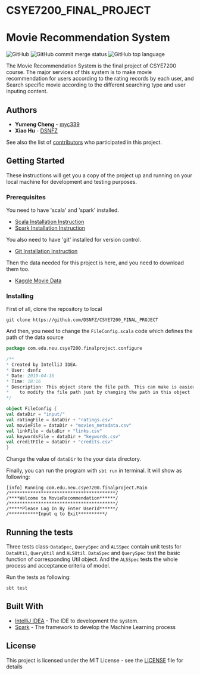 # CSYE7200_FINAL_PROJECT
# Movie Recommendation System
![GitHub](https://img.shields.io/github/license/DSNFZ/CSYE7200_FINAL_PROJECT.svg)
![GitHub commit merge status](https://img.shields.io/github/commit-status/DSNFZ/CSYE7200_FINAL_PROJECT/master/2ba36047ef75fd31e1b17bbaeeb3fe090a1d552b.svg)
![GitHub top language](https://img.shields.io/github/languages/top/DSNFZ/CSYE7200_FINAL_PROJECT.svg)

The Movie Recommendation System is the final project of CSYE7200 course. The major services of this system is to make movie recommendation for users according to the rating records by each user, and Search specific movie according to the different searching type and user inputing content. 

## Authors

* **Yumeng Cheng**  - [myc339](https://github.com/myc339)
* **Xiao Hu**  - [DSNFZ](https://github.com/DSNFZ)

See also the list of [contributors](https://github.com/DSNFZ/CSYE7200_FINAL_PROJECT/graphs/contributors) who participated in this project.

## Getting Started

These instructions will get you a copy of the project up and running on your local machine for development and testing purposes. 

### Prerequisites

You need to have 'scala' and 'spark' installed.
* [Scala Installation Instruction](https://www.scala-lang.org/download/)
* [Spark Installation Instruction](http://spark.apache.org/docs/latest/building-spark.html)

You also need to have 'git' installed for version control.
* [Git Installation Instruction](https://git-scm.com/book/en/v2/Getting-Started-Installing-Git)

Then the data needed for this project is here, and you need to download them too.
* [Kaggle Movie Data](https://www.kaggle.com/rounakbanik/the-movies-dataset/)

### Installing

First of all, clone the repository to local

```shell
git clone https://github.com/DSNFZ/CSYE7200_FINAL_PROJECT
```

And then, you need to change the `FileConfig.scala` code which defines the path of the data source

```scala
package com.edu.neu.csye7200.finalproject.configure

/**
* Created by IntelliJ IDEA.
* User: dsnfz
* Date: 2019-04-16
* Time: 18:16
* Description: This object store the file path. This can make is easier
*    to modify the file path just by changing the path in this object
*/

object FileConfig {
val dataDir = "input/"
val ratingFile = dataDir + "ratings.csv"
val movieFile = dataDir + "movies_metadata.csv"
val linkFile = dataDir + "links.csv"
val keywordsFile = dataDir + "keywords.csv"
val creditFIle = dataDir + "credits.csv"
}
```
Change the value of `dataDir` to the your data directory.

Finally, you can run the program with `sbt run` in terminal. It will show as following:
```shell
[info] Running com.edu.neu.csye7200.finalproject.Main 
/****************************************/
/****Welcome to MovieRecommendation******/
/****************************************/
/*****Please Log In By Enter UserId******/
/***********Input q to Exit**********/
```

## Running the tests

Three tests class-`DataSpec`, `QuerySpec` and `ALSSpec` contain unit tests for `DataUtil`, `QueryUtil` and `ALSUtil`. `DataSpec` and `QuerySpec` test the basic function of corresponding Util object. And the `ALSSpec` tests the whole process and acceptance criteria of model.

Run the tests as following:

```shell
sbt test
```

## Built With

* [IntelliJ IDEA](https://www.jetbrains.com/idea/) - The IDE to development the system.
* [Spark](https://databricks.com/spark/about) - The framework to develop the Machine Learning process

## License

This project is licensed under the MIT License - see the [LICENSE](LICENSE) file for details

